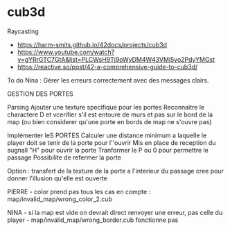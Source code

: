 # cub3d

Raycasting

- https://harm-smits.github.io/42docs/projects/cub3d
- https://www.youtube.com/watch?v=gYRrGTC7GtA&list=PLCWsH9Tj9oWyDM4W43VMj5yo2PdyYMGst
- https://reactive.so/post/42-a-comprehensive-guide-to-cub3d/

To do Nina :
	Gérer les erreurs correctement avec des messages clairs.

GESTION DES PORTES

Parsing
	Ajouter une texture specifique pour les portes
	Reconnaitre le charactere D et vcerifier s'il est entoure de murs et pas sur le bord de la map
(ou bien considerer qu'une porte en bords de map ne s'ouvre pas)

Implémenter leS PORTES
	Calculer une distance minimum a laquelle le player doit se tenir de la porte pour l''ouvrir
	Mis en place de reception du sugnall "H" pour ouvrir la porte
	Tranformer le P ou 0 pour permettre le passage
	Possibilite de refermer la porte

Option :  transfert de la texture de la porte a l'interieur du passage cree pour donner l'illusion qu'elle est ouverte


PIERRE 
	- color prend pas tous les cas en compte : map/invalid_map/wrong_color_2.cub

NINA 
	- si la map est vide on devrait direct renvoyer une erreur, pas celle du player
	- map/invalid_map/wrong_border.cub fonctionne pas

